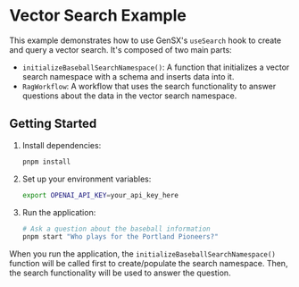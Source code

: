 # Vector Search Example

This example demonstrates how to use GenSX's `useSearch` hook to create and query a vector search. It's composed of two main parts:

- `initializeBaseballSearchNamespace()`: A function that initializes a vector search namespace with a schema and inserts data into it.
- `RagWorkflow`: A workflow that uses the search functionality to answer questions about the data in the vector search namespace.

## Getting Started

1. Install dependencies:

   ```bash
   pnpm install
   ```

2. Set up your environment variables:

   ```bash
   export OPENAI_API_KEY=your_api_key_here
   ```

3. Run the application:

   ```bash
   # Ask a question about the baseball information
   pnpm start "Who plays for the Portland Pioneers?"
   ```

When you run the application, the `initializeBaseballSearchNamespace()` function will be called first to create/populate the search namespace. Then, the search functionality will be used to answer the question.
